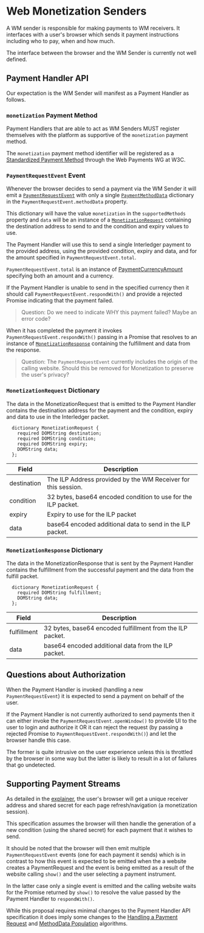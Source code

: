 # Web Monetization Senders

A WM sender is responsible for making payments to WM receivers. It interfaces
with a user's browser which sends it payment instructions including who to pay,
when and how much.

The interface between the browser and the WM Sender is currently not well
defined.

## Payment Handler API

Our expectation is the WM Sender will manifest as a Payment Handler as follows.

### `monetization` Payment Method

Payment Handlers that are able to act as WM Senders MUST register themselves
with the platform as supportive of the `monetization` payment method.

The `monetization` payment method identifier will be registered as a
[Standardized Payment Method](https://www.w3.org/TR/payment-method-id/#standardized-payment-method-identifiers)
through the Web Payments WG at W3C.

### `PaymentRequestEvent` Event

Whenever the browser decides to send a payment via the WM Sender it will emit a
[`PaymentRequestEvent`](https://www.w3.org/TR/payment-handler/#the-paymentrequestevent)
with only a single
[`PaymentMethodData`](https://www.w3.org/TR/payment-request/#paymentmethoddata-dictionary)
dictionary in the `PaymentRequestEvent.methodData` property.

This dictionary will have the value `monetization` in the `supportedMethods`
property and `data` will be an instance of a
[`MonetizationRequest`](#monetizationrequest-dictionary) containing the
destination address to send to and the condition and expiry values to use.

The Payment Handler will use this to send a single Interledger payment to the
provided address, using the provided condition, expiry and data, and for the
amount specified in `PaymentRequestEvent.total`.

`PaymentRequestEvent.total` is an instance of
[PaymentCurrencyAmount ](https://www.w3.org/TR/payment-request/#paymentcurrencyamount-dictionary)
specifying both an amount and a currency.

If the Payment Handler is unable to send in the specified currency then it
should call `PaymentRequestEvent.respondWith()` and provide a rejected Promise
indicating that the payment failed.

> Question: Do we need to indicate WHY this payment failed? Maybe an error code?

When it has completed the payment it invokes `PaymentRequestEvent.respondWith()`
passing in a Promise that resolves to an instance of
[`MonetizationResponse`](#monetizationresponse-dictionary) containing the
fulfillment and data from the response.

> Question: The `PaymentRequestEvent` currently includes the origin of the
> calling website. Should this be removed for Monetization to preserve the
> user's privacy?

### `MonetizationRequest` Dictionary

The data in the MonetizationRequest that is emitted to the Payment Handler
contains the destination address for the payment and the condition, expiry and
data to use in the Interledger packet.

```webidl
  dictionary MonetizationRequest {
    required DOMString destination;
    required DOMString condition;
    required DOMString expiry;
    DOMString data;
  };
```

| Field       | Description                                                   |
| ----------- | ------------------------------------------------------------- |
| destination | The ILP Address provided by the WM Receiver for this session. |
| condition   | 32 bytes, base64 encoded condition to use for the ILP packet. |
| expiry      | Expiry to use for the ILP packet                              |
| data        | base64 encoded additional data to send in the ILP packet.     |

### `MonetizationResponse` Dictionary

The data in the MonetizationResponse that is sent by the Payment Handler
contains the fulfillment from the successful payment and the data from the
fulfill packet.

```webidl
  dictionary MonetizationRequest {
    required DOMString fulfillment;
    DOMString data;
  };
```

| Field       | Description                                               |
| ----------- | --------------------------------------------------------- |
| fulfillment | 32 bytes, base64 encoded fulfillment from the ILP packet. |
| data        | base64 encoded additional data from the ILP packet.       |

## Questions about Authorization

When the Payment Handler is invoked (handling a new `PaymentRequestEvent`) it is
expected to send a payment on behalf of the user.

If the Payment Handler is not currently authorized to send payments then it can
either invoke the `PaymentRequestEvent.openWindow()` to provide UI to the user
to login and authorize it OR it can reject the request (by passing a rejected
Promise to `PaymentRequestEvent.respondWith()`) and let the browser handle this
case.

The former is quite intrusive on the user experience unless this is throttled by
the browser in some way but the latter is likely to result in a lot of failures
that go undetected.

## Supporting Payment Streams

As detailed in the [explainer](./explainer.md), the user's browser will get a
unique receiver address and shared secret for each page refresh/navigation (a
monetization session).

This specification assumes the browser will then handle the generation of a new
condition (using the shared secret) for each payment that it wishes to send.

It should be noted that the browser will then emit multiple
`PaymentRequestEvent` events (one for each payment it sends) which is in
contrast to how this event is expected to be emitted when the a website creates
a PaymentRequest and the event is being emitted as a result of the website
calling `show()` and the user selecting a payment instrument.

In the latter case only a single event is emitted and the calling website waits
for the Promise returned by `show()` to resolve the value passed by the Payment
Handler to `respondWith()`.

While this proposal requires minimal changes to the Payment Handler API
specification it does imply some changes to the
[Handling a Payment Request](https://www.w3.org/TR/payment-handler/#handling-a-payment-request)
and
[MethodData Population](https://www.w3.org/TR/payment-handler/#dfn-methoddata-population-algorithm)
algorithms.
